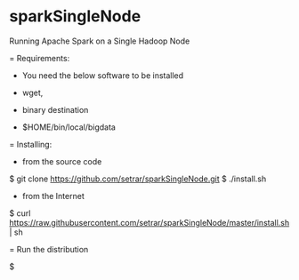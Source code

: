 sparkSingleNode
===============

Running Apache Spark on a Single Hadoop Node

= Requirements:
  * You need the below software to be installed
  - wget, 
  * binary destination
  - $HOME/bin/local/bigdata

= Installing:
  *  from the source code

  $ git clone https://github.com/setrar/sparkSingleNode.git
  $ ./install.sh

  * from the Internet 

  $ curl https://raw.githubusercontent.com/setrar/sparkSingleNode/master/install.sh | sh 

= Run the distribution

  $ 
